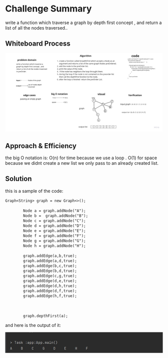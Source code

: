 # Challenge Summary

write a function which traverse a graph by depth first concept , and return a list of all the nodes traversed..

## Whiteboard Process

![board](board.jpg)

## Approach & Efficiency

the big O notation is:
O(n) for time because we use a loop .
O(1) for space because we didnt create a new list we only pass to an already created list.

## Solution

this is a sample of the code:

```
Graph<String> graph = new Graph<>();

        Node a = graph.addNode("A");
        Node b =  graph.addNode("B");
        Node c = graph.addNode("C");
        Node d = graph.addNode("D");
        Node e = graph.addNode("E");
        Node f = graph.addNode("F");
        Node g = graph.addNode("G");
        Node h = graph.addNode("H");

        graph.addEdge(a,b,true);
        graph.addEdge(a,d,true);
        graph.addEdge(b,c,true);
        graph.addEdge(b,d,true);
        graph.addEdge(c,g,true);
        graph.addEdge(d,e,true);
        graph.addEdge(d,h,true);
        graph.addEdge(d,f,true);
        graph.addEdge(h,f,true);



        graph.depthFirst(a);
```

and here is the output of it:

![out](out.jpg)
